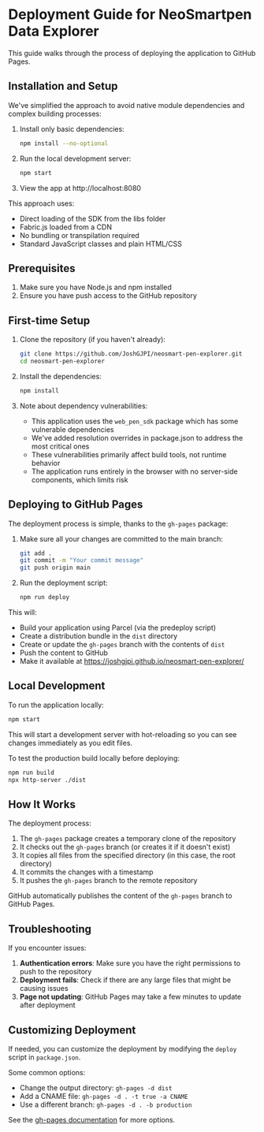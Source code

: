 # Deployment Guide for NeoSmartpen Data Explorer

This guide walks through the process of deploying the application to GitHub Pages.

## Installation and Setup

We've simplified the approach to avoid native module dependencies and complex building processes:

1. Install only basic dependencies:
   ```bash
   npm install --no-optional
   ```

2. Run the local development server:
   ```bash
   npm start
   ```

3. View the app at http://localhost:8080

This approach uses:
- Direct loading of the SDK from the libs folder
- Fabric.js loaded from a CDN
- No bundling or transpilation required
- Standard JavaScript classes and plain HTML/CSS

## Prerequisites

1. Make sure you have Node.js and npm installed
2. Ensure you have push access to the GitHub repository

## First-time Setup

1. Clone the repository (if you haven't already):
   ```bash
   git clone https://github.com/JoshGJPI/neosmart-pen-explorer.git
   cd neosmart-pen-explorer
   ```

2. Install the dependencies:
   ```bash
   npm install
   ```

3. Note about dependency vulnerabilities:
   - This application uses the `web_pen_sdk` package which has some vulnerable dependencies
   - We've added resolution overrides in package.json to address the most critical ones
   - These vulnerabilities primarily affect build tools, not runtime behavior
   - The application runs entirely in the browser with no server-side components, which limits risk

## Deploying to GitHub Pages

The deployment process is simple, thanks to the `gh-pages` package:

1. Make sure all your changes are committed to the main branch:
   ```bash
   git add .
   git commit -m "Your commit message"
   git push origin main
   ```

2. Run the deployment script:
   ```bash
   npm run deploy
   ```

This will:
- Build your application using Parcel (via the predeploy script)
- Create a distribution bundle in the `dist` directory
- Create or update the `gh-pages` branch with the contents of `dist`
- Push the content to GitHub
- Make it available at https://joshgjpi.github.io/neosmart-pen-explorer/

## Local Development

To run the application locally:

```bash
npm start
```

This will start a development server with hot-reloading so you can see changes immediately as you edit files.

To test the production build locally before deploying:

```bash
npm run build
npx http-server ./dist
```

## How It Works

The deployment process:

1. The `gh-pages` package creates a temporary clone of the repository
2. It checks out the `gh-pages` branch (or creates it if it doesn't exist)
3. It copies all files from the specified directory (in this case, the root directory)
4. It commits the changes with a timestamp
5. It pushes the `gh-pages` branch to the remote repository

GitHub automatically publishes the content of the `gh-pages` branch to GitHub Pages.

## Troubleshooting

If you encounter issues:

1. **Authentication errors**: Make sure you have the right permissions to push to the repository
2. **Deployment fails**: Check if there are any large files that might be causing issues
3. **Page not updating**: GitHub Pages may take a few minutes to update after deployment

## Customizing Deployment

If needed, you can customize the deployment by modifying the `deploy` script in `package.json`.

Some common options:

- Change the output directory: `gh-pages -d dist`
- Add a CNAME file: `gh-pages -d . -t true -a CNAME`
- Use a different branch: `gh-pages -d . -b production`

See the [gh-pages documentation](https://github.com/tschaub/gh-pages) for more options.
